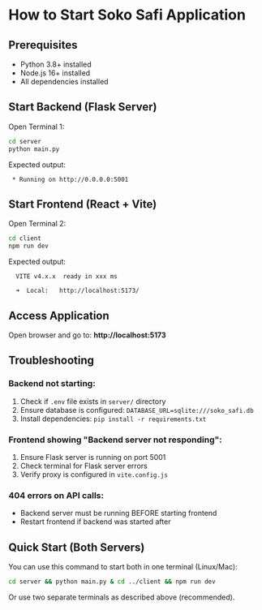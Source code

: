# How to Start Soko Safi Application

## Prerequisites
- Python 3.8+ installed
- Node.js 16+ installed
- All dependencies installed

## Start Backend (Flask Server)

Open Terminal 1:
```bash
cd server
python main.py
```

Expected output:
```
 * Running on http://0.0.0.0:5001
```

## Start Frontend (React + Vite)

Open Terminal 2:
```bash
cd client
npm run dev
```

Expected output:
```
  VITE v4.x.x  ready in xxx ms

  ➜  Local:   http://localhost:5173/
```

## Access Application

Open browser and go to: **http://localhost:5173**

## Troubleshooting

### Backend not starting:
1. Check if `.env` file exists in `server/` directory
2. Ensure database is configured: `DATABASE_URL=sqlite:///soko_safi.db`
3. Install dependencies: `pip install -r requirements.txt`

### Frontend showing "Backend server not responding":
1. Ensure Flask server is running on port 5001
2. Check terminal for Flask server errors
3. Verify proxy is configured in `vite.config.js`

### 404 errors on API calls:
- Backend server must be running BEFORE starting frontend
- Restart frontend if backend was started after

## Quick Start (Both Servers)

You can use this command to start both in one terminal (Linux/Mac):
```bash
cd server && python main.py & cd ../client && npm run dev
```

Or use two separate terminals as described above (recommended).
